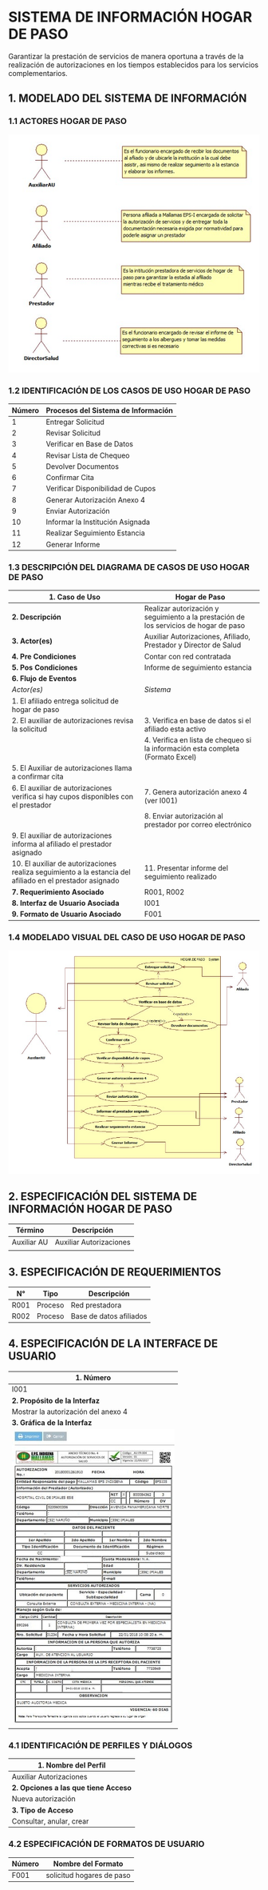 # SISTEMA DE INFORMACIÓN HOGAR DE PASO

Garantizar la prestación de servicios de manera oportuna a través de la realización de autorizaciones en los tiempos establecidos para los servicios complementarios.

## 1. MODELADO DEL SISTEMA DE INFORMACIÓN

### 1.1 ACTORES HOGAR DE PASO

![Con titulo](img/ActoresHogarPaso.jpg "Actores")

### 1.2 IDENTIFICACIÓN DE LOS CASOS DE USO HOGAR DE PASO


| Número | Procesos del Sistema de Información |
| ------ | ----------------------------------- |
| 1      | Entregar Solicitud              |
| 2      | Revisar Solicitud               |
| 3      | Verificar en Base de Datos      |
| 4      | Revisar Lista de Chequeo        |
| 5      | Devolver Documentos             |
| 6      | Confirmar Cita                  |
| 7      | Verificar Disponibilidad de Cupos  |
| 8      | Generar Autorización Anexo 4    |
| 9      | Enviar Autorización             |
| 10     | Informar la Institución Asignada   |
| 11     | Realizar Seguimiento Estancia   |
| 12     | Generar Informe                 |

### 1.3 DESCRIPCIÓN DEL DIAGRAMA DE CASOS DE USO HOGAR DE PASO

| **1. Caso de Uso** | Hogar de Paso |
| - | - |
| **2. Descripción** | Realizar autorización y seguimiento a la prestación de los servicios de hogar de paso |
| **3. Actor(es)**   | Auxiliar Autorizaciones, Afiliado, Prestador y Director de Salud |
| **4. Pre Condiciones** | Contar con red contratada |
| **5. Pos Condiciones** | Informe de seguimiento estancia |
| **6. Flujo de Eventos** |
| *Actor(es)* | *Sistema* |
| 1. El afiliado entrega solicitud de hogar de paso |  |
| 2. El auxiliar de autorizaciones revisa la solicitud  | 3. Verifica en base de datos si el afiliado esta activo |
|  | 4. Verifica en lista de chequeo si la información esta completa (Formato Excel)|
| 5. El Auxiliar de autorizaciones llama a confirmar cita |  |
| 6. El auxiliar de autorizaciones verifica si hay cupos disponibles con el prestador | 7. Genera autorización anexo 4 (ver I001)|
|  | 8. Enviar autorización al prestador por correo electrónico |
| 9. El auxiliar de autorizaciones informa al afiliado el prestador asignado  |  |
| 10. El auxiliar de autorizaciones realiza seguimiento a la estancia del afiliado en el prestador asignado  | 11. Presentar informe del seguimiento realizado |
| **7. Requerimiento Asociado** | R001, R002 |
| **8. Interfaz de Usuario Asociada** | I001 |
| **9. Formato de Usuario Asociado** | F001 |

### 1.4 MODELADO VISUAL DEL CASO DE USO HOGAR DE PASO

![Con titulo](img/HogarDePaso.jpg "Caso de uso")

## 2. ESPECIFICACIÓN DEL SISTEMA DE INFORMACIÓN HOGAR DE PASO

| Término | Descripción |
| ------- | ----------- |
| Auxiliar AU | Auxiliar Autorizaciones        |
|         |             |

## 3. ESPECIFICACIÓN DE REQUERIMIENTOS

| **N°** | **Tipo** | **Descripción** |
| - | - | - |
| R001 | Proceso | Red prestadora |
| R002 | Proceso | Base de datos afiliados       |

## 4. ESPECIFICACIÓN DE LA INTERFACE DE USUARIO

| **1. Número** |
| - |
| I001 |
| **2. Propósito de la Interfaz** |
| Mostrar la autorización del anexo 4 |
| **3. Gráfica de la Interfaz**|
| ![Con titulo](img/ImprimirAutorizacion.jpg "Interfaz de Usuario") |

### 4.1 IDENTIFICACIÓN DE PERFILES Y DIÁLOGOS

| **1. Nombre del Perfil** |
| - |
| Auxiliar Autorizaciones |
| **2. Opciones a las que tiene Acceso**|
| Nueva autorización |
| **3. Tipo de Acceso** |
| Consultar, anular, crear |

### 4.2 ESPECIFICACIÓN DE FORMATOS DE USUARIO

| Número | Nombre del Formato |
| ------ | ----------------------------------- |
| F001   | solicitud hogares de paso            |
